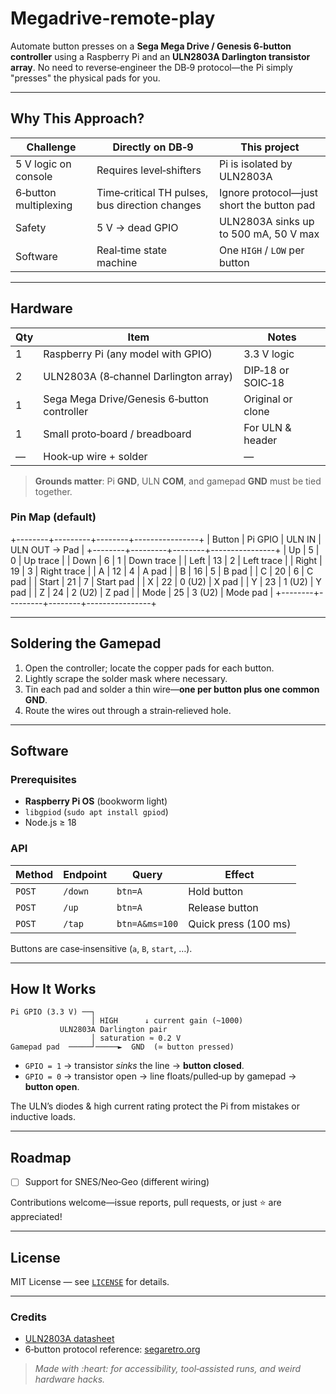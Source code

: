 # Megadrive-remote-play

Automate button presses on a **Sega Mega Drive / Genesis 6‑button controller** using a Raspberry Pi and an **ULN2803A Darlington transistor array**. No need to reverse‑engineer the DB‑9 protocol—the Pi simply "presses" the physical pads for you.

---

## Why This Approach?

| Challenge             | Directly on DB‑9                               | **This project**                          |
| --------------------- | ---------------------------------------------- | ----------------------------------------- |
| 5 V logic on console  | Requires level‑shifters                        | Pi is isolated by ULN2803A                |
| 6‑button multiplexing | Time‑critical TH pulses, bus direction changes | Ignore protocol—just short the button pad |
| Safety                | 5 V → dead GPIO                                | ULN2803A sinks up to 500 mA, 50 V max     |
| Software              | Real‑time state machine                        | One `HIGH` / `LOW` per button             |

---

## Hardware

| Qty | Item                                        | Notes             |
| --- | ------------------------------------------- | ----------------- |
| 1   | Raspberry Pi (any model with GPIO)          | 3.3 V logic       |
| 2   | ULN2803A (8‑channel Darlington array)       | DIP‑18 or SOIC‑18 |
| 1   | Sega Mega Drive/Genesis 6‑button controller | Original or clone |
| 1   | Small proto‑board / breadboard              | For ULN & header  |
| —   | Hook‑up wire + solder                       | —                 |

> **Grounds matter**: Pi **GND**, ULN **COM**, and gamepad **GND** must be tied together.

### Pin Map (default)

+--------+---------+--------+----------------+
| Button | Pi GPIO | ULN IN | ULN OUT → Pad  |
+--------+---------+--------+----------------+
| Up     | 5       | 0      | Up trace       |
| Down   | 6       | 1      | Down trace     |
| Left   | 13      | 2      | Left trace     |
| Right  | 19      | 3      | Right trace    |
| A      | 12      | 4      | A pad          |
| B      | 16      | 5      | B pad          |
| C      | 20      | 6      | C pad          |
| Start  | 21      | 7      | Start pad      |
| X      | 22      | 0 (U2) | X pad          |
| Y      | 23      | 1 (U2) | Y pad          |
| Z      | 24      | 2 (U2) | Z pad          |
| Mode   | 25      | 3 (U2) | Mode pad       |
+--------+---------+--------+----------------+

---

## Soldering the Gamepad

1. Open the controller; locate the copper pads for each button.
2. Lightly scrape the solder mask where necessary.
3. Tin each pad and solder a thin wire—**one per button plus one common GND**.
4. Route the wires out through a strain‑relieved hole.

---

## Software

### Prerequisites

* **Raspberry Pi OS** (bookworm light)
* `libgpiod` (`sudo apt install gpiod`)
* Node.js ≥ 18

### API

| Method | Endpoint | Query          | Effect               |
| ------ | -------- | -------------- | -------------------- |
| `POST` | `/down`  | `btn=A`        | Hold button          |
| `POST` | `/up`    | `btn=A`        | Release button       |
| `POST` | `/tap`   | `btn=A&ms=100` | Quick press (100 ms) |

Buttons are case‑insensitive (`a`, `B`, `start`, …).


---

## How It Works

```
Pi GPIO (3.3 V) ──┐
                  │ HIGH      ↓ current gain (~1000)
           ULN2803A Darlington pair
                  │ saturation ≈ 0.2 V
Gamepad pad  ─────┘─────►  GND  (≃ button pressed)
```

* `GPIO = 1` → transistor *sinks* the line → **button closed**.
* `GPIO = 0` → transistor open → line floats/pulled‑up by gamepad → **button open**.

The ULN’s diodes & high current rating protect the Pi from mistakes or inductive loads.

---

## Roadmap

* [ ] Support for SNES/Neo‑Geo (different wiring)

Contributions welcome—issue reports, pull requests, or just ⭐ are appreciated!

---

## License

MIT License — see [`LICENSE`](LICENSE) for details.

---

### Credits

* [ULN2803A datasheet](https://www.ti.com/lit/ds/symlink/uln2803a.pdf)
* 6‑button protocol reference: [segaretro.org](https://segaretro.org/Six_Button_Controller)

> *Made with \:heart: for accessibility, tool‑assisted runs, and weird hardware hacks.*
